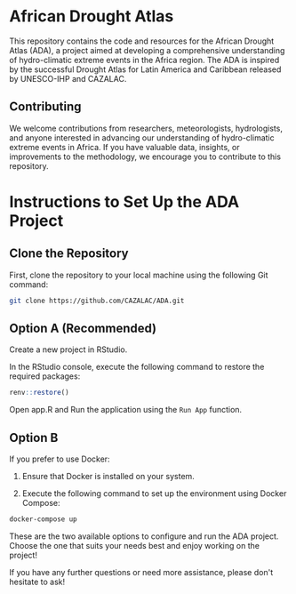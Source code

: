 # African Drought Atlas

This repository contains the code and resources for the African Drought Atlas (ADA), a project aimed at developing a comprehensive understanding of hydro-climatic extreme events in the Africa region. The ADA is inspired by the successful Drought Atlas for Latin America and Caribbean released by UNESCO-IHP and CAZALAC.

## Contributing
We welcome contributions from researchers, meteorologists, hydrologists, and anyone interested in advancing our understanding of hydro-climatic extreme events in Africa. If you have valuable data, insights, or improvements to the methodology, we encourage you to contribute to this repository.

# Instructions to Set Up the ADA Project

## Clone the Repository
First, clone the repository to your local machine using the following Git command:

```bash
git clone https://github.com/CAZALAC/ADA.git
```

## Option A (Recommended)
Create a new project in RStudio.

In the RStudio console, execute the following command to restore the required packages:

```r
renv::restore()
```

Open app.R and Run the application using the `Run App` function.

## Option B 

If you prefer to use Docker:

1. Ensure that Docker is installed on your system.

2. Execute the following command to set up the environment using Docker Compose:

```bash
docker-compose up
```

These are the two available options to configure and run the ADA project. Choose the one that suits your needs best and enjoy working on the project!

If you have any further questions or need more assistance, please don't hesitate to ask!
